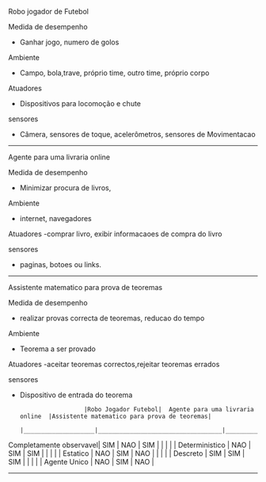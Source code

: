 Robo jogador de Futebol

Medida de desempenho
- Ganhar jogo, numero de golos

Ambiente
- Campo, bola,trave, próprio time, outro time, próprio corpo 

Atuadores
- Dispositivos para locomoção e chute 

sensores
- Câmera, sensores de toque, acelerômetros, sensores de Movimentacao

---------------------------------------------------------------------------------------

Agente para uma livraria online

Medida de desempenho
- Minimizar procura de livros, 

Ambiente
- internet, navegadores

Atuadores
-comprar livro, exibir informacaoes de compra do livro

sensores
- paginas, botoes ou links.

--------------------------------------------------------------------------------------

Assistente matematico para prova de teoremas

Medida de desempenho
- realizar provas correcta de teoremas, reducao do tempo 

Ambiente
- Teorema a ser provado

Atuadores
-aceitar teoremas correctos,rejeitar teoremas errados

sensores
- Dispositivo de entrada do teorema



                        |Robo Jogador Futebol|  Agente para uma livraria online  |Assistente matematico para prova de teoremas|
                        |____________________|___________________________________|___________________________________________|
Completamente observavel|     SIM            |              NAO                  |               SIM                         |
                        |                    |                                   |                                           |
Deterministico          |     NAO            |              SIM                  |               SIM                         |
                        |                    |                                   |                                           |
Estatico                |     NAO            |              SIM                  |               NAO                         |
                        |                    |                                   |                                           |
Descreto                |     SIM            |              SIM                  |               SIM                         |
                        |                    |                                   |                                           |
Agente Unico            |     NAO            |              SIM                  |               NAO                         |
______________________________________________________________________________________________________________________________














